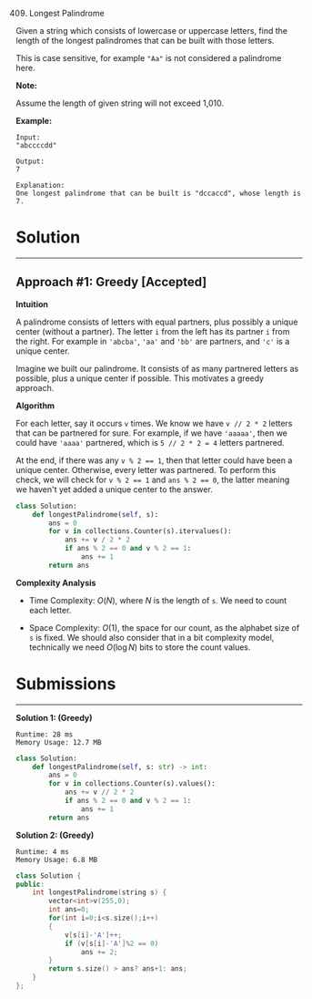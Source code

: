 409. Longest Palindrome

Given a string which consists of lowercase or uppercase letters, find the length of the longest palindromes that can be built with those letters.

This is case sensitive, for example `"Aa"` is not considered a palindrome here.

**Note:**

Assume the length of given string will not exceed 1,010.

**Example:**
```
Input:
"abccccdd"

Output:
7

Explanation:
One longest palindrome that can be built is "dccaccd", whose length is 7.
```

# Solution
---
## Approach #1: Greedy [Accepted]
**Intuition**

A palindrome consists of letters with equal partners, plus possibly a unique center (without a partner). The letter `i` from the left has its partner `i` from the right. For example in `'abcba'`, `'aa'` and `'bb'` are partners, and `'c'` is a unique center.

Imagine we built our palindrome. It consists of as many partnered letters as possible, plus a unique center if possible. This motivates a greedy approach.

**Algorithm**

For each letter, say it occurs `v` times. We know we have `v // 2 * 2` letters that can be partnered for sure. For example, if we have `'aaaaa'`, then we could have `'aaaa'` partnered, which is `5 // 2 * 2 = 4` letters partnered.

At the end, if there was any `v % 2 == 1`, then that letter could have been a unique center. Otherwise, every letter was partnered. To perform this check, we will check for `v % 2 == 1` and `ans % 2 == 0`, the latter meaning we haven't yet added a unique center to the answer.

```python
class Solution:
    def longestPalindrome(self, s):
        ans = 0
        for v in collections.Counter(s).itervalues():
            ans += v / 2 * 2
            if ans % 2 == 0 and v % 2 == 1:
                ans += 1
        return ans
```

**Complexity Analysis**

* Time Complexity: $O(N)$, where $N$ is the length of `s`. We need to count each letter.

* Space Complexity: $O(1)$, the space for our count, as the alphabet size of `s` is fixed. We should also consider that in a bit complexity model, technically we need $O(\log N)$ bits to store the count values.

# Submissions
---
**Solution 1: (Greedy)**
```
Runtime: 28 ms
Memory Usage: 12.7 MB
```
```python
class Solution:
    def longestPalindrome(self, s: str) -> int:
        ans = 0
        for v in collections.Counter(s).values():
            ans += v // 2 * 2
            if ans % 2 == 0 and v % 2 == 1:
                ans += 1
        return ans
```

**Solution 2: (Greedy)**
```
Runtime: 4 ms
Memory Usage: 6.8 MB
```
```c++
class Solution {
public:
    int longestPalindrome(string s) {
        vector<int>v(255,0);
        int ans=0;
        for(int i=0;i<s.size();i++)
        {
            v[s[i]-'A']++;
            if (v[s[i]-'A']%2 == 0)
                ans += 2;
        }
        return s.size() > ans? ans+1: ans;
    }
};
```
